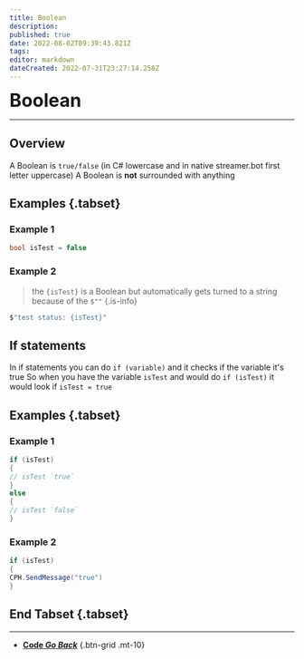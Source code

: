 ```yaml
---
title: Boolean
description: 
published: true
date: 2022-08-02T09:39:43.821Z
tags: 
editor: markdown
dateCreated: 2022-07-31T23:27:14.258Z
---
```


<font size="+3" class="mdi mdi-ab-testing primary--text"><b> Boolean</b></font>

---

## Overview

A Boolean is `true/false` (in C# lowercase and in native streamer.bot first letter uppercase)
A Boolean is **not** surrounded with anything
## Examples {.tabset}
### Example 1
```csharp
bool isTest = false
```
### Example 2
> the `{isTest}` is a Boolean but automatically gets turned to a string because of the `$""`
{.is-info}
```csharp
$"test status: {isTest}"
```

## If statements

In if statements you can do `if (variable)` and it checks if the variable it's true
So when you have the variable `isTest` and would do `if (isTest)` it would look if `isTest = true`

## Examples {.tabset}
### Example 1
```csharp
if (isTest)
{
// isTest `true`
}
else
{
// isTest `false`
}
```
### Example 2
```csharp
if (isTest)
{
CPH.SendMessage("true")
}
```

## End Tabset {.tabset}

---

- [<i class="mdi mdi-chevron-left"></i> **Code *Go Back***](/en/Sub-Actions/Code)
{.btn-grid .mt-10}